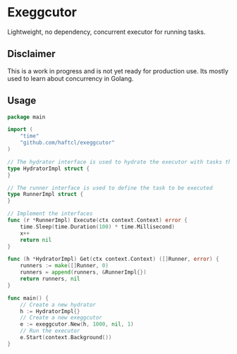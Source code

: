 # Exeggcutor

Lightweight, no dependency, concurrent executor for running tasks.

## Disclaimer

This is a work in progress and is not yet ready for production use. Its mostly used to learn about concurrency in Golang.

## Usage

```go
package main

import (
    "time"
    "github.com/haftcl/exeggcutor"
)

// The hydrator interface is used to hydrate the executor with tasks that implements the Runner interface
type HydratorImpl struct {
}

// The runner interface is used to define the task to be executed
type RunnerImpl struct {
}

// Implement the interfaces
func (r *RunnerImpl) Execute(ctx context.Context) error {
    time.Sleep(time.Duration(100) * time.Millisecond)
    x++
    return nil
}

func (h *HydratorImpl) Get(ctx context.Context) ([]Runner, error) {
	runners := make([]Runner, 0)
	runners = append(runners, &RunnerImpl{})
	return runners, nil
}

func main() {
    // Create a new hydrator
    h := HydratorImpl{}
    // Create a new exeggcutor
    e := exeggcutor.New(h, 1000, nil, 1)
    // Run the executor
    e.Start(context.Background())
}
```
